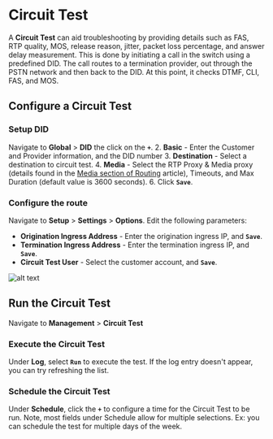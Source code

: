 # Circuit Test

A **Circuit Test** can aid troubleshooting by providing  details such as FAS, RTP quality, MOS, release reason, jitter, packet loss percentage, and answer delay measurement. This is done by initiating a call in the switch using a predefined DID. The call routes to a termination provider, out through the PSTN network and then back to the DID.  At this point, it checks DTMF, CLI, FAS, and MOS.

## Configure a Circuit Test

### Setup DID 

Navigate to **Global** > **DID** the click on the **`+`**.
2. **Basic** - Enter the Customer and Provider information, and the DID number
3. **Destination** - Select a destination to circuit test.
4. **Media** - Select the RTP Proxy & Media proxy (details found in the [Media section of Routing](https://docs.connexcs.com/customer/routing/#media) article), Timeouts, and Max Duration (default value is 3600 seconds).
6. Click **`Save`**.

### Configure the route
Navigate to **Setup** > **Settings** > **Options**. Edit the following parameters:

* **Origination Ingress Address** - Enter the origination ingress IP, and **`Save`**.
* **Termination Ingress Address** - Enter the termination ingress IP, and **`Save`**.
* **Circuit Test User** - Select the customer account, and **`Save`**.

![alt text][circuittest]

## Run the Circuit Test
Navigate to **Management** > **Circuit Test**

### Execute the Circuit Test
Under **Log**, select **`Run`** to execute the test. If the log entry doesn't appear, you can try refreshing the list. 

### Schedule the Circuit Test
Under **Schedule**, click the **`+`** to configure a time for the Circuit Test to be run. Note, most fields under Schedule allow for multiple selections. Ex: you can schedule the test for multiple days of the week. 

[circuittest]: /misc/img/circuittest.png "Circuit Test"
